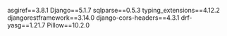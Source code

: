 asgiref==3.8.1
Django==5.1.7
sqlparse==0.5.3
typing_extensions==4.12.2
djangorestframework==3.14.0
django-cors-headers==4.3.1
drf-yasg==1.21.7
Pillow==10.2.0 
